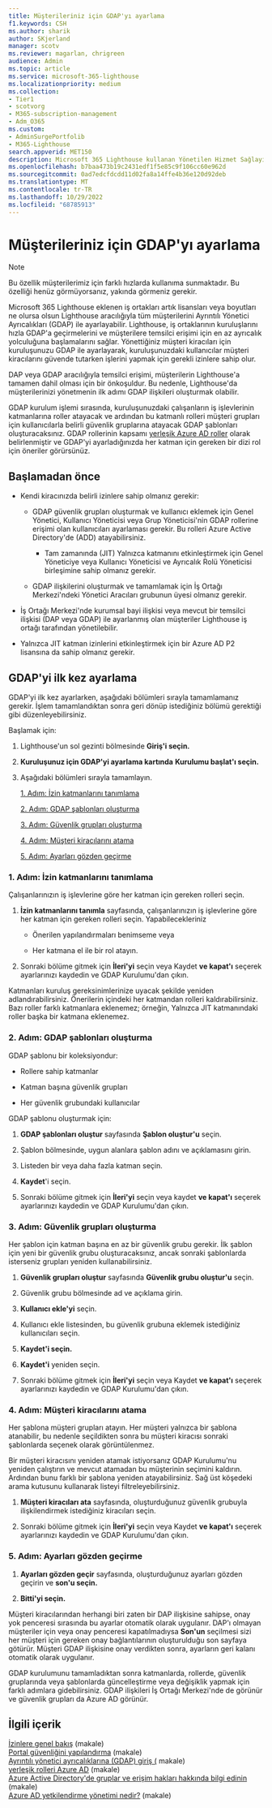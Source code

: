 ```yaml
---
title: Müşterileriniz için GDAP'yı ayarlama
f1.keywords: CSH
ms.author: sharik
author: SKjerland
manager: scotv
ms.reviewer: magarlan, chrigreen
audience: Admin
ms.topic: article
ms.service: microsoft-365-lighthouse
ms.localizationpriority: medium
ms.collection:
- Tier1
- scotvorg
- M365-subscription-management
- Adm_O365
ms.custom:
- AdminSurgePortfolib
- M365-Lighthouse
search.appverid: MET150
description: Microsoft 365 Lighthouse kullanan Yönetilen Hizmet Sağlayıcıları (MSP) için müşterileriniz için GDAP'yi ayarlamayı öğrenin.
ms.openlocfilehash: b7baa473b19c2431edf1f5e85c9f106cc60e962d
ms.sourcegitcommit: 0ad7edcfdcdd11d02fa8a14ffe4b36e120d92deb
ms.translationtype: MT
ms.contentlocale: tr-TR
ms.lasthandoff: 10/29/2022
ms.locfileid: "68785913"
---
```

# <a name="set-up-gdap-for-your-customers"></a>Müşterileriniz için GDAP'yı ayarlama


> [!NOTE]
> Bu özellik müşterilerimiz için farklı hızlarda kullanıma sunmaktadır. Bu özelliği henüz görmüyorsanız, yakında görmeniz gerekir.

Microsoft 365 Lighthouse eklenen iş ortakları artık lisansları veya boyutları ne olursa olsun Lighthouse aracılığıyla tüm müşterilerini Ayrıntılı Yönetici Ayrıcalıkları (GDAP) ile ayarlayabilir. Lighthouse, iş ortaklarının kuruluşlarını hızla GDAP'a geçirmelerini ve müşterilere temsilci erişimi için en az ayrıcalık yolculuğuna başlamalarını sağlar. Yönettiğiniz müşteri kiracıları için kuruluşunuzu GDAP ile ayarlayarak, kuruluşunuzdaki kullanıcılar müşteri kiracılarını güvende tutarken işlerini yapmak için gerekli izinlere sahip olur.

DAP veya GDAP aracılığıyla temsilci erişimi, müşterilerin Lighthouse'a tamamen dahil olması için bir önkoşuldur. Bu nedenle, Lighthouse'da müşterilerinizi yönetmenin ilk adımı GDAP ilişkileri oluşturmak olabilir.

GDAP kurulum işlemi sırasında, kuruluşunuzdaki çalışanların iş işlevlerinin katmanlarına roller atayacak ve ardından bu katmanlı rolleri müşteri grupları için kullanıcılarla belirli güvenlik gruplarına atayacak GDAP şablonları oluşturacaksınız. GDAP rollerinin kapsamı [yerleşik Azure AD roller](/azure/active-directory/roles/permissions-reference) olarak belirlenmiştir ve GDAP'yi ayarladığınızda her katman için gereken bir dizi rol için öneriler görürsünüz.

## <a name="before-you-begin"></a>Başlamadan önce

- Kendi kiracınızda belirli izinlere sahip olmanız gerekir:

  - GDAP güvenlik grupları oluşturmak ve kullanıcı eklemek için Genel Yönetici, Kullanıcı Yöneticisi veya Grup Yöneticisi'nin GDAP rollerine erişimi olan kullanıcıları ayarlaması gerekir. Bu rolleri Azure Active Directory'de (ADD) atayabilirsiniz.

    - Tam zamanında (JIT) Yalnızca katmanını etkinleştirmek için Genel Yöneticiye veya Kullanıcı Yöneticisi ve Ayrıcalık Rolü Yöneticisi birleşimine sahip olmanız gerekir.

  - GDAP ilişkilerini oluşturmak ve tamamlamak için İş Ortağı Merkezi'ndeki Yönetici Aracıları grubunun üyesi olmanız gerekir.

- İş Ortağı Merkezi'nde kurumsal bayi ilişkisi veya mevcut bir temsilci ilişkisi (DAP veya GDAP) ile ayarlanmış olan müşteriler Lighthouse iş ortağı tarafından yönetilebilir.

- Yalnızca JIT katman izinlerini etkinleştirmek için bir Azure AD P2 lisansına da sahip olmanız gerekir.

## <a name="set-up-gdap-for-the-first-time"></a>GDAP'yi ilk kez ayarlama

GDAP'yi ilk kez ayarlarken, aşağıdaki bölümleri sırayla tamamlamanız gerekir. İşlem tamamlandıktan sonra geri dönüp istediğiniz bölümü gerektiği gibi düzenleyebilirsiniz.

Başlamak için: 

1. Lighthouse'un sol gezinti bölmesinde **Giriş'i seçin.**

2. **Kuruluşunuz için GDAP'yi ayarlama kartında** **Kurulumu başlat'ı seçin.**

3. Aşağıdaki bölümleri sırayla tamamlayın.

    [1. Adım: İzin katmanlarını tanımlama](#step-1-define-tiers-of-permissions)

    [2. Adım: GDAP şablonları oluşturma](#step-2-create-gdap-templates)

    [3. Adım: Güvenlik grupları oluşturma](#step-3-create-security-groups)

    [4. Adım: Müşteri kiracılarını atama](#step-4-assign-customer-tenants)

    [5. Adım: Ayarları gözden geçirme](#step-5-review-settings)

### <a name="step-1-define-tiers-of-permissions"></a>1. Adım: İzin katmanlarını tanımlama

Çalışanlarınızın iş işlevlerine göre her katman için gereken rolleri seçin.

1. **İzin katmanlarını tanımla** sayfasında, çalışanlarınızın iş işlevlerine göre her katman için gereken rolleri seçin. Yapabilecekleriniz

    - Önerilen yapılandırmaları benimseme veya

    - Her katmana el ile bir rol atayın.

2. Sonraki bölüme gitmek için **İleri'yi** seçin veya Kaydet **ve kapat'ı** seçerek ayarlarınızı kaydedin ve GDAP Kurulumu'dan çıkın.

Katmanları kuruluş gereksinimlerinize uyacak şekilde yeniden adlandırabilirsiniz. Önerilerin içindeki her katmandan rolleri kaldırabilirsiniz. Bazı roller farklı katmanlara eklenemez; örneğin, Yalnızca JIT katmanındaki roller başka bir katmana eklenemez.

### <a name="step-2-create-gdap-templates"></a>2. Adım: GDAP şablonları oluşturma

GDAP şablonu bir koleksiyondur:

- Rollere sahip katmanlar

- Katman başına güvenlik grupları

- Her güvenlik grubundaki kullanıcılar
 
GDAP şablonu oluşturmak için:

1. **GDAP şablonları oluştur** sayfasında **Şablon oluştur'u** seçin.

2. Şablon bölmesinde, uygun alanlara şablon adını ve açıklamasını girin.

3. Listeden bir veya daha fazla katman seçin.

4. **Kaydet**'i seçin.

5. Sonraki bölüme gitmek için **İleri'yi** seçin veya kaydet **ve kapat'ı** seçerek ayarlarınızı kaydedin ve GDAP Kurulumu'dan çıkın.

### <a name="step-3-create-security-groups"></a>3. Adım: Güvenlik grupları oluşturma

Her şablon için katman başına en az bir güvenlik grubu gerekir. İlk şablon için yeni bir güvenlik grubu oluşturacaksınız, ancak sonraki şablonlarda isterseniz grupları yeniden kullanabilirsiniz.

1. **Güvenlik grupları oluştur** sayfasında **Güvenlik grubu oluştur'u** seçin.

2. Güvenlik grubu bölmesinde ad ve açıklama girin.

3. **Kullanıcı ekle'yi** seçin.

4. Kullanıcı ekle listesinden, bu güvenlik grubuna eklemek istediğiniz kullanıcıları seçin.

5. **Kaydet'i seçin.**

6. **Kaydet'i** yeniden seçin.

7. Sonraki bölüme gitmek için **İleri'yi** seçin veya Kaydet **ve kapat'ı** seçerek ayarlarınızı kaydedin ve GDAP Kurulumu'dan çıkın.

### <a name="step-4-assign-customer-tenants"></a>4. Adım: Müşteri kiracılarını atama

Her şablona müşteri grupları atayın. Her müşteri yalnızca bir şablona atanabilir, bu nedenle seçildikten sonra bu müşteri kiracısı sonraki şablonlarda seçenek olarak görüntülenmez.

Bir müşteri kiracısını yeniden atamak istiyorsanız GDAP Kurulumu'nu yeniden çalıştırın ve mevcut atamadan bu müşterinin seçimini kaldırın. Ardından bunu farklı bir şablona yeniden atayabilirsiniz. Sağ üst köşedeki arama kutusunu kullanarak listeyi filtreleyebilirsiniz.

1. **Müşteri kiracıları ata** sayfasında, oluşturduğunuz güvenlik grubuyla ilişkilendirmek istediğiniz kiracıları seçin.

2. Sonraki bölüme gitmek için **İleri'yi** seçin veya Kaydet **ve kapat'ı** seçerek ayarlarınızı kaydedin ve GDAP Kurulumu'dan çıkın.

### <a name="step-5-review-settings"></a>5. Adım: Ayarları gözden geçirme

1. **Ayarları gözden geçir** sayfasında, oluşturduğunuz ayarları gözden geçirin ve **son'u seçin.**

2. **Bitti'yi seçin.**

Müşteri kiracılarından herhangi biri zaten bir DAP ilişkisine sahipse, onay yok penceresi sırasında bu ayarlar otomatik olarak uygulanır. DAP'ı olmayan müşteriler için veya onay penceresi kapatılmadıysa **Son'un** seçilmesi sizi her müşteri için gereken onay bağlantılarının oluşturulduğu son sayfaya götürür. Müşteri GDAP ilişkisine onay verdikten sonra, ayarların geri kalanı otomatik olarak uygulanır.

GDAP kurulumunu tamamladıktan sonra katmanlarda, rollerde, güvenlik gruplarında veya şablonlarda güncelleştirme veya değişiklik yapmak için farklı adımlara gidebilirsiniz. GDAP ilişkileri İş Ortağı Merkezi'nde de görünür ve güvenlik grupları da Azure AD görünür.

## <a name="related-content"></a>İlgili içerik

[İzinlere genel bakış](m365-lighthouse-overview-of-permissions.md) (makale)\
[Portal güvenliğini yapılandırma](m365-lighthouse-configure-portal-security.md) (makale)\
[Ayrıntılı yönetici ayrıcalıklarına (GDAP) giriş (](/partner-center/gdap-introduction) makale)\
[yerleşik rolleri Azure AD](/azure/active-directory/roles/permissions-reference) (makale)\
[Azure Active Directory'de gruplar ve erişim hakları hakkında bilgi edinin](/azure/active-directory/fundamentals/concept-learn-about-groups) (makale)\
[Azure AD yetkilendirme yönetimi nedir?](/azure/active-directory/governance/entitlement-management-overview) (makale)